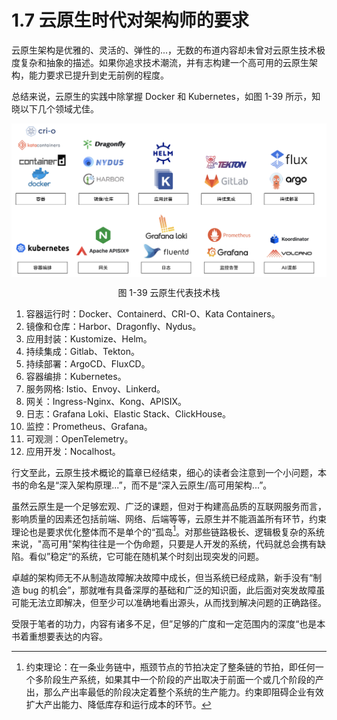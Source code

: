 # 1.7 云原生时代对架构师的要求

云原生架构是优雅的、灵活的、弹性的...，无数的布道内容却未曾对云原生技术极度复杂和抽象的描述。如果你追求技术潮流，并有志构建一个高可用的云原生架构，能力要求已提升到史无前例的程度。

总结来说，云原生的实践中除掌握 Docker 和 Kubernetes，如图 1-39 所示，知晓以下几个领域尤佳。

<div  align="center">
	<img src="../assets/cloud.svg" width = "650"  align=center />
	<p>图 1-39 云原生代表技术栈</p>
</div>

1. 容器运行时：Docker、Containerd、CRI-O、Kata Containers。
2. 镜像和仓库：Harbor、Dragonfly、Nydus。
3. 应用封装：Kustomize、Helm。
4. 持续集成：Gitlab、Tekton。
5. 持续部署：ArgoCD、FluxCD。
6. 容器编排：Kubernetes。
7. 服务网格: Istio、Envoy、Linkerd。
7. 网关：Ingress-Nginx、Kong、APISIX。
8. 日志：Grafana Loki、Elastic Stack、ClickHouse。
9. 监控：Prometheus、Grafana。
10. 可观测：OpenTelemetry。
10. 应用开发：Nocalhost。


行文至此，云原生技术概论的篇章已经结束，细心的读者会注意到一个小问题，本书的命名是“深入架构原理...”，而不是“深入云原生/高可用架构...”。

虽然云原生是一个足够宏观、广泛的课题，但对于构建高品质的互联网服务而言，影响质量的因素还包括前端、网络、后端等等，云原生并不能涵盖所有环节，约束理论也是要求优化整体而不是单个的“孤岛[^1]。对那些链路极长、逻辑极复杂的系统来说，"高可用"架构往往是一个伪命题，只要是人开发的系统，代码就总会携有缺陷。看似”稳定“的系统，它可能在随机某个时刻出现突发的问题。

卓越的架构师无不从制造故障解决故障中成长，但当系统已经成熟，新手没有“制造 bug 的机会”，那就唯有具备深厚的基础和广泛的知识面，此后面对突发故障虽可能无法立即解决，但至少可以准确地看出源头，从而找到解决问题的正确路径。

受限于笔者的功力，内容有诸多不足，但”足够的广度和一定范围内的深度“也是本书着重想要表达的内容。

[^1]: 约束理论：在一条业务链中，瓶颈节点的节拍决定了整条链的节拍，即任何一个多阶段生产系统，如果其中一个阶段的产出取决于前面一个或几个阶段的产出，那么产出率最低的阶段决定着整个系统的生产能力。约束即阻碍企业有效扩大产出能力、降低库存和运行成本的环节。